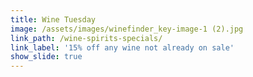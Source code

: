 ```yaml
---
title: Wine Tuesday
image: /assets/images/winefinder_key-image-1 (2).jpg
link_path: /wine-spirits-specials/
link_label: '15% off any wine not already on sale'
show_slide: true
---
```



